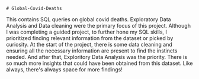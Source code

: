 	# Global-Covid-Deaths
This contains SQL queries on global covid deaths. Exploratory Data Analysis and Data cleaning were the primary focus of this project.
Although I was completing a guided project, to further hone my SQL skills, I prioritized finding relevant information from the dataset or picked by curiosity. 
At the start of the project, there is some data cleaning and ensuring all the necessary information are present to find the instincts needed. And after that, Exploritory Data Analysis was the priority. There is so much more insights that could have been obtained from this dataset. Like always, there's always space for more findings!
